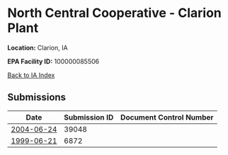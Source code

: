 # North Central Cooperative - Clarion Plant

**Location:** Clarion, IA

**EPA Facility ID:** 100000085506

[Back to IA Index](../../index.md)

## Submissions

| Date | Submission ID | Document Control Number |
|------|--------------|-------------------------|
| [2004-06-24](submissions/39048.md) | 39048 |  |
| [1999-06-21](submissions/6872.md) | 6872 |  |
